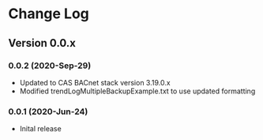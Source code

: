 # Change Log

## Version 0.0.x

### 0.0.2 (2020-Sep-29)

- Updated to CAS BACnet stack version 3.19.0.x
- Modified trendLogMultipleBackupExample.txt to use updated formatting

### 0.0.1 (2020-Jun-24)

- Inital release